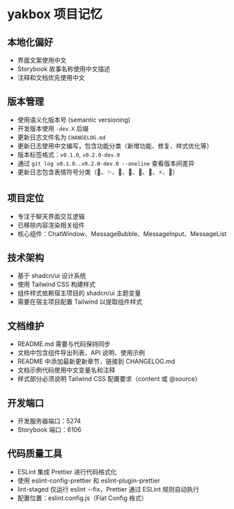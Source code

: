 # yakbox 项目记忆

## 本地化偏好

- 界面文案使用中文
- Storybook 故事名称使用中文描述
- 注释和文档优先使用中文

## 版本管理

- 使用语义化版本号 (semantic versioning)
- 开发版本使用 `-dev.X` 后缀
- 更新日志文件名为 `CHANGELOG.md`
- 更新日志使用中文编写，包含功能分类（新增功能、修复、样式优化等）
- 版本标签格式：`v0.1.0`, `v0.2.0-dev.0`
- 通过 `git log v0.1.0..v0.2.0-dev.0 --oneline` 查看版本间差异
- 更新日志包含表情符号分类（🎯、✨、🐛、💄、📝、🔧、⚡、🎉）

## 项目定位

- 专注于聊天界面交互逻辑
- 已移除内容渲染相关组件
- 核心组件：ChatWindow、MessageBubble、MessageInput、MessageList

## 技术架构

- 基于 shadcn/ui 设计系统
- 使用 Tailwind CSS 构建样式
- 组件样式依赖宿主项目的 shadcn/ui 主题变量
- 需要在宿主项目配置 Tailwind 以提取组件样式

## 文档维护

- README.md 需要与代码保持同步
- 文档中包含组件导出列表、API 说明、使用示例
- README 中添加最新更新章节，链接到 CHANGELOG.md
- 文档示例代码使用中文变量名和注释
- 样式部分必须说明 Tailwind CSS 配置要求（content 或 @source）

## 开发端口

- 开发服务器端口：5274
- Storybook 端口：6106

## 代码质量工具

- ESLint 集成 Prettier 进行代码格式化
- 使用 eslint-config-prettier 和 eslint-plugin-prettier
- lint-staged 仅运行 eslint --fix，Prettier 通过 ESLint 规则自动执行
- 配置位置：eslint.config.js（Flat Config 格式）

<!-- 最后更新时间: 2025-07-09T20:25:00+08:00 -->
<!-- 更新说明: 添加代码质量工具配置，记录 ESLint 和 Prettier 集成方式 -->

